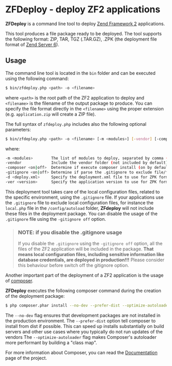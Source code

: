ZFDeploy - deploy ZF2 applications
==================================

**ZFDeploy** is a command line tool to deploy [Zend Framework 2](http://framework.zend.com) applications.

This tool produces a file package ready to be deployed. The tool supports the following format:
ZIP, TAR, TGZ (.TAR.GZ), .ZPK (the deployment file format of [Zend Server 6](http://files.zend.com/help/Zend-Server-6/zend-server.htm#understanding_the_package_structure.htm)).

Usage
-----

The command line tool is located in the `bin` folder and can be executed using the following command:

```bash
$ bin/zfdeploy.php <path> -o <filename>
```

where `<path>` is the root path of the ZF2 application to deploy and `<filename>` is the
filename of the output package to produce. You can specify the file format directly in the `<filename>`
using the proper extension (e.g. `application.zip` will create a ZIP file).

The full syntax of `zfdeploy.php` includes also the following optional parameters:

```bash
$ bin/zfdeploy.php <path> -o <filename> [-m <modules>] [-vendor] [-composer <on|off>] [-gitignore <on|off>] [-d <deploy.xml>] [-ver <version>]
```

where:

```bash
-m <modules>        The list of modules to deploy, separated by comma (if empty deploy all)
-vendor             Include the vendor folder (not included by default)
-composer <on|off>  Determine if execute composer install (on by default)
-gitignore <on|off> Determine if parse the .gitignore to exclude file/folder (on by default)
-d <deploy.xml>     Specify the deployment.xml file to use for ZPK format (default in /data/deployment.xml)
-ver <version>      Specify the application version to use for ZPK format (default is timestamp)
```

This deployment tool takes care of the local configuration files, related to the specific environment, using
the `.gitignore` file. If your applications use the `.gitignore` file to exclude local configuration files, for
instance the `local.php` file in the `/config/autoload` folder, **ZFdeploy** will not include these files
in the deployment package. You can disable the usage of the `.gitignore` file using the `-gitignore off` option.

> ### NOTE: if you disable the .gitignore usage
> 
> If you disable the `.gitignore` using the `-gitignore off` option, all the files of the ZF2 application will
> be included in the package. **That means local configuration files, including sensitive information like 
> database credentials, are deployed in production!!!** Please consider this behaviour before switch off the
> gitignore option.


Another important part of the deployment of a ZF2 application is the usage of [composer](https://getcomposer.org).

**ZFDeploy** executes the following composer command during the creation of the deployment package:

```bash 
$ php composer.phar install --no-dev --prefer-dist --optimize-autoloader 
```

The `--no-dev` flag ensures that development packages are not installed in the production environment.
The `--prefer-dist` option tell composer to install from dist if possible. This can speed up installs
substantially on build servers and other use cases where you typically do not run updates of the vendors
The `--optimize-autoloader` flag makes Composer's autoloader more performant by building a "class map".

For more information about Composer, you can read the [Documentation](https://getcomposer.org/doc/) page of the project.



